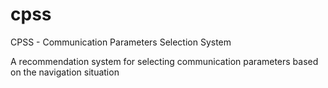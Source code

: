 # cpss

CPSS - Communication Parameters Selection System

A recommendation system for selecting communication parameters based on the navigation situation
